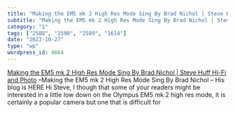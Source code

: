 ```yaml
---
title: "Making the EM5 mk 2 High Res Mode Sing By Brad Nichol | Steve Huff Hi-Fi and Photo"
subtitle: "Making the EM5 mk 2 High Res Mode Sing By Brad Nichol | Steve Huff Hi-Fi and Photo"
category: "1"
tags: ["2588", "2590", "2589", "1614"]
date: "2023-10-27"
type: "wp"
wordpress_id: 4664
---
```

[ Making the EM5 mk 2 High Res Mode Sing By Brad Nichol | Steve Huff Hi-Fi and Photo]( https://www.stevehuffphoto.com/2016/08/23/making-the-em5-mk-2-high-res-mode-sing-by-brad-nichol/) –Making the EM5 mk 2 High Res Mode Sing By Brad Nichol – His blog is HERE Hi Steve, I though that some of your readers might be interested in a little low down on the Olympus EM5 mk 2 high res mode, it is certainly a popular camera but one that is difficult for